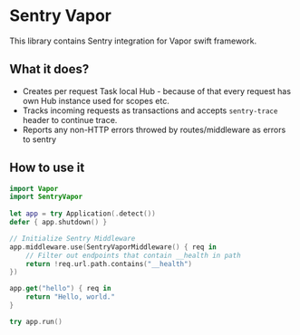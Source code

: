 
# Sentry Vapor 

This library contains Sentry integration for Vapor swift framework.


## What it does?

* Creates per request Task local Hub - because of that every request has own Hub instance used for scopes etc.
* Tracks incoming requests as transactions and accepts `sentry-trace` header to continue trace.
* Reports any non-HTTP errors throwed by routes/middleware as errors to sentry

## How to use it

```swift
import Vapor
import SentryVapor
 
let app = try Application(.detect())
defer { app.shutdown() }

// Initialize Sentry Middleware
app.middleware.use(SentryVaporMiddleware() { req in 
    // Filter out endpoints that contain __health in path
    return !req.url.path.contains("__health")
})

app.get("hello") { req in
    return "Hello, world."
}

try app.run()

```